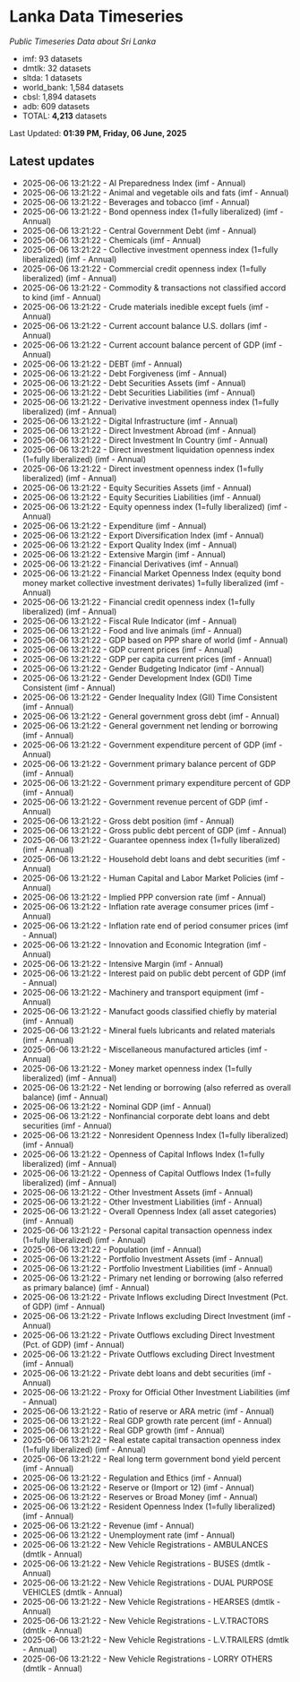 # Lanka Data Timeseries
*Public Timeseries Data about Sri Lanka*

* imf: 93 datasets
* dmtlk: 32 datasets
* sltda: 1 datasets
* world_bank: 1,584 datasets
* cbsl: 1,894 datasets
* adb: 609 datasets
* TOTAL: **4,213** datasets

Last Updated: **01:39 PM, Friday, 06 June, 2025**

## Latest updates

* 2025-06-06 13:21:22 - AI Preparedness Index (imf - Annual)
* 2025-06-06 13:21:22 - Animal and vegetable oils and fats (imf - Annual)
* 2025-06-06 13:21:22 - Beverages and tobacco (imf - Annual)
* 2025-06-06 13:21:22 - Bond openness index (1=fully liberalized) (imf - Annual)
* 2025-06-06 13:21:22 - Central Government Debt (imf - Annual)
* 2025-06-06 13:21:22 - Chemicals (imf - Annual)
* 2025-06-06 13:21:22 - Collective investment openness index (1=fully liberalized) (imf - Annual)
* 2025-06-06 13:21:22 - Commercial credit openness index (1=fully liberalized) (imf - Annual)
* 2025-06-06 13:21:22 - Commodity & transactions not classified accord to kind (imf - Annual)
* 2025-06-06 13:21:22 - Crude materials inedible except fuels (imf - Annual)
* 2025-06-06 13:21:22 - Current account balance U.S. dollars (imf - Annual)
* 2025-06-06 13:21:22 - Current account balance percent of GDP (imf - Annual)
* 2025-06-06 13:21:22 - DEBT (imf - Annual)
* 2025-06-06 13:21:22 - Debt Forgiveness (imf - Annual)
* 2025-06-06 13:21:22 - Debt Securities Assets (imf - Annual)
* 2025-06-06 13:21:22 - Debt Securities Liabilities (imf - Annual)
* 2025-06-06 13:21:22 - Derivative investment openness index (1=fully liberalized) (imf - Annual)
* 2025-06-06 13:21:22 - Digital Infrastructure (imf - Annual)
* 2025-06-06 13:21:22 - Direct Investment Abroad (imf - Annual)
* 2025-06-06 13:21:22 - Direct Investment In Country (imf - Annual)
* 2025-06-06 13:21:22 - Direct investment liquidation openness index (1=fully liberalized) (imf - Annual)
* 2025-06-06 13:21:22 - Direct investment openness index (1=fully liberalized) (imf - Annual)
* 2025-06-06 13:21:22 - Equity Securities Assets (imf - Annual)
* 2025-06-06 13:21:22 - Equity Securities Liabilities (imf - Annual)
* 2025-06-06 13:21:22 - Equity openness index (1=fully liberalized) (imf - Annual)
* 2025-06-06 13:21:22 - Expenditure (imf - Annual)
* 2025-06-06 13:21:22 - Export Diversification Index (imf - Annual)
* 2025-06-06 13:21:22 - Export Quality Index (imf - Annual)
* 2025-06-06 13:21:22 - Extensive Margin (imf - Annual)
* 2025-06-06 13:21:22 - Financial Derivatives (imf - Annual)
* 2025-06-06 13:21:22 - Financial Market Openness Index (equity bond money market collective investment derivates) 1=fully liberalized (imf - Annual)
* 2025-06-06 13:21:22 - Financial credit openness index (1=fully liberalized) (imf - Annual)
* 2025-06-06 13:21:22 - Fiscal Rule Indicator (imf - Annual)
* 2025-06-06 13:21:22 - Food and live animals (imf - Annual)
* 2025-06-06 13:21:22 - GDP based on PPP share of world (imf - Annual)
* 2025-06-06 13:21:22 - GDP current prices (imf - Annual)
* 2025-06-06 13:21:22 - GDP per capita current prices (imf - Annual)
* 2025-06-06 13:21:22 - Gender Budgeting Indicator (imf - Annual)
* 2025-06-06 13:21:22 - Gender Development Index (GDI) Time Consistent (imf - Annual)
* 2025-06-06 13:21:22 - Gender Inequality Index (GII) Time Consistent (imf - Annual)
* 2025-06-06 13:21:22 - General government gross debt (imf - Annual)
* 2025-06-06 13:21:22 - General government net lending or borrowing (imf - Annual)
* 2025-06-06 13:21:22 - Government expenditure percent of GDP (imf - Annual)
* 2025-06-06 13:21:22 - Government primary balance percent of GDP (imf - Annual)
* 2025-06-06 13:21:22 - Government primary expenditure percent of GDP (imf - Annual)
* 2025-06-06 13:21:22 - Government revenue percent of GDP (imf - Annual)
* 2025-06-06 13:21:22 - Gross debt position (imf - Annual)
* 2025-06-06 13:21:22 - Gross public debt percent of GDP (imf - Annual)
* 2025-06-06 13:21:22 - Guarantee openness index (1=fully liberalized) (imf - Annual)
* 2025-06-06 13:21:22 - Household debt loans and debt securities (imf - Annual)
* 2025-06-06 13:21:22 - Human Capital and Labor Market Policies (imf - Annual)
* 2025-06-06 13:21:22 - Implied PPP conversion rate (imf - Annual)
* 2025-06-06 13:21:22 - Inflation rate average consumer prices (imf - Annual)
* 2025-06-06 13:21:22 - Inflation rate end of period consumer prices (imf - Annual)
* 2025-06-06 13:21:22 - Innovation and Economic Integration (imf - Annual)
* 2025-06-06 13:21:22 - Intensive Margin (imf - Annual)
* 2025-06-06 13:21:22 - Interest paid on public debt percent of GDP (imf - Annual)
* 2025-06-06 13:21:22 - Machinery and transport equipment (imf - Annual)
* 2025-06-06 13:21:22 - Manufact goods classified chiefly by material (imf - Annual)
* 2025-06-06 13:21:22 - Mineral fuels lubricants and related materials (imf - Annual)
* 2025-06-06 13:21:22 - Miscellaneous manufactured articles (imf - Annual)
* 2025-06-06 13:21:22 - Money market openness index (1=fully liberalized) (imf - Annual)
* 2025-06-06 13:21:22 - Net lending or borrowing (also referred as overall balance) (imf - Annual)
* 2025-06-06 13:21:22 - Nominal GDP (imf - Annual)
* 2025-06-06 13:21:22 - Nonfinancial corporate debt loans and debt securities (imf - Annual)
* 2025-06-06 13:21:22 - Nonresident Openness Index (1=fully liberalized) (imf - Annual)
* 2025-06-06 13:21:22 - Openness of Capital Inflows Index (1=fully liberalized) (imf - Annual)
* 2025-06-06 13:21:22 - Openness of Capital Outflows Index (1=fully liberalized) (imf - Annual)
* 2025-06-06 13:21:22 - Other Investment Assets (imf - Annual)
* 2025-06-06 13:21:22 - Other Investment Liabilities (imf - Annual)
* 2025-06-06 13:21:22 - Overall Openness Index (all asset categories) (imf - Annual)
* 2025-06-06 13:21:22 - Personal capital transaction openness index (1=fully liberalized) (imf - Annual)
* 2025-06-06 13:21:22 - Population (imf - Annual)
* 2025-06-06 13:21:22 - Portfolio Investment Assets (imf - Annual)
* 2025-06-06 13:21:22 - Portfolio Investment Liabilities (imf - Annual)
* 2025-06-06 13:21:22 - Primary net lending or borrowing (also referred as primary balance) (imf - Annual)
* 2025-06-06 13:21:22 - Private Inflows excluding Direct Investment (Pct. of GDP) (imf - Annual)
* 2025-06-06 13:21:22 - Private Inflows excluding Direct Investment (imf - Annual)
* 2025-06-06 13:21:22 - Private Outflows excluding Direct Investment (Pct. of GDP) (imf - Annual)
* 2025-06-06 13:21:22 - Private Outflows excluding Direct Investment (imf - Annual)
* 2025-06-06 13:21:22 - Private debt loans and debt securities (imf - Annual)
* 2025-06-06 13:21:22 - Proxy for Official Other Investment Liabilities (imf - Annual)
* 2025-06-06 13:21:22 - Ratio of reserve or ARA metric (imf - Annual)
* 2025-06-06 13:21:22 - Real GDP growth rate percent (imf - Annual)
* 2025-06-06 13:21:22 - Real GDP growth (imf - Annual)
* 2025-06-06 13:21:22 - Real estate capital transaction openness index (1=fully liberalized) (imf - Annual)
* 2025-06-06 13:21:22 - Real long term government bond yield percent (imf - Annual)
* 2025-06-06 13:21:22 - Regulation and Ethics (imf - Annual)
* 2025-06-06 13:21:22 - Reserve or (Import or 12) (imf - Annual)
* 2025-06-06 13:21:22 - Reserves or Broad Money (imf - Annual)
* 2025-06-06 13:21:22 - Resident Openness Index (1=fully liberalized) (imf - Annual)
* 2025-06-06 13:21:22 - Revenue (imf - Annual)
* 2025-06-06 13:21:22 - Unemployment rate (imf - Annual)
* 2025-06-06 13:21:22 - New Vehicle Registrations - AMBULANCES (dmtlk - Annual)
* 2025-06-06 13:21:22 - New Vehicle Registrations - BUSES (dmtlk - Annual)
* 2025-06-06 13:21:22 - New Vehicle Registrations - DUAL PURPOSE VEHICLES (dmtlk - Annual)
* 2025-06-06 13:21:22 - New Vehicle Registrations - HEARSES (dmtlk - Annual)
* 2025-06-06 13:21:22 - New Vehicle Registrations - L.V.TRACTORS (dmtlk - Annual)
* 2025-06-06 13:21:22 - New Vehicle Registrations - L.V.TRAILERS (dmtlk - Annual)
* 2025-06-06 13:21:22 - New Vehicle Registrations - LORRY OTHERS (dmtlk - Annual)